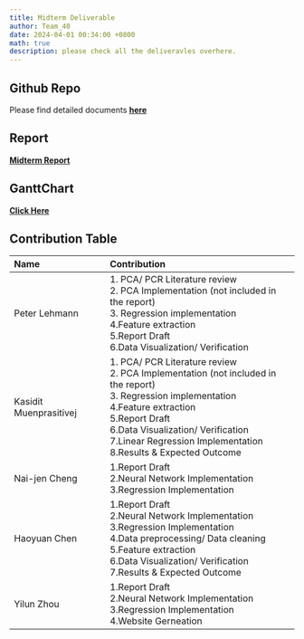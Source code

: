 ```yaml
---
title: Midterm Deliverable
author: Team_40
date: 2024-04-01 00:34:00 +0800
math: true
description: please check all the deliveravles overhere.
---
```

## Github Repo
Please find detailed documents [**here**](https://github.gatech.edu/yzhou851/7641Spr24/tree/main/midterm%20checkpoint)

## Report
[**Midterm Report**](https://github.gatech.edu/yzhou851/7641Spr24/blob/main/midterm%20checkpoint/Midterm%20Report.pdf)

## GanttChart
[**Click Here**](https://gtvault.sharepoint.com/:x:/s/7641_24Spr_Team/EXaH0dzKL8BNqfrSjzD0eVsBwr6ehh4JwSvDpdcKbXn0HQ?e=FVoRb4&wdOrigin=TEAMS-MAGLEV.p2p_ns.rwc&wdExp=TEAMS-TREATMENT&wdhostclicktime=1708715987857&web=1)

## Contribution Table

| Name                      | Contribution          | 
| :--------------------------- | :--------------- | 
| Peter Lehmann          | 1. PCA/ PCR Literature review<br>2. PCA Implementation (not included in the report)<br>3. Regression implementation<br>4.Feature extraction<br>5.Report Draft<br>6.Data Visualization/ Verification| 
| Kasidit Muenprasitivej | 1. PCA/ PCR Literature review<br>2. PCA Implementation (not included in the report)<br>3. Regression implementation<br>4.Feature extraction<br>5.Report Draft<br>6.Data Visualization/ Verification<br>7.Linear Regression Implementation<br>8.Results & Expected Outcome|     
| Nai-jen Cheng  | 1.Report Draft<br>2.Neural Network Implementation<br>3.Regression Implementation|   
| Haoyuan Chen  | 1.Report Draft<br>2.Neural Network Implementation<br>3.Regression Implementation<br>4.Data preprocessing/ Data cleaning<br>5.Feature extraction<br>6.Data Visualization/ Verification<br>7.Results & Expected Outcome|
| Yilun Zhou|1.Report Draft<br>2.Neural Network Implementation<br>3.Regression Implementation<br>4.Website Gerneation|